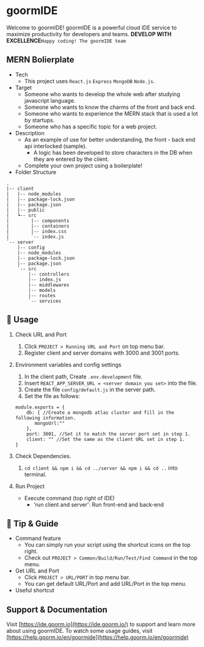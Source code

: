# goormIDE

Welcome to goormIDE!
goormIDE is a powerful cloud IDE service to maximize productivity for developers and teams.
**DEVELOP WITH EXCELLENCE**`Happy coding! The goormIDE team`

## MERN Bolierplate

- Tech
    - This project uses `React.js` `Express` `MongoDB` `Node.js`.
- Target
    - Someone who wants to develop the whole web after studying javascript language.
    - Someone who wants to know the charms of the front and back end.
    - Someone who wants to experience the MERN stack that is used a lot by startups.
    - Someone who has a specific topic for a web project.
- Description
    - As an example of use for better understanding, the front - back end api interlocked (sample).
        - A logic has been developed to store characters in the DB when they are entered by the client.
    - Complete your own project using a boilerplate!
- Folder Structure

```
.
|-- client
|   |-- node_modules
|   |-- package-lock.json
|   |-- package.json
|   |-- public
|   ┕-- src
|        |-- components
|        |-- containers
|        |-- index.css
|        `-- index.js
`-- server
    |-- config
    |-- node_modules
    |-- package-lock.json
    |-- package.json
    `-- src
        |-- controllers
        |-- index.js
        |-- middlewares
        |-- models
        |-- routes
        `-- services

```

## 🎨 Usage

1. Check URL and Port
    1. Click `PROJECT > Running URL and Port` on top menu bar.
    2. Register client and server domains with 3000 and 3001 ports.
2. Environment variables and config settings
    1. In the client path, Create `.env.development` file.
    2. Insert `REACT_APP_SERVER_URL = <server domain you set>` into the file.
    3. Create the file `config/default.js` in the server path.
    4. Set the file as follows:
    
    ```
    module.exports = {
        db: { //Create a mongodb atlas cluster and fill in the following information.
           mongoUrl:""
        },
        port: 3001, //Set it to match the server port set in step 1.
        client: "" //Set the same as the client URL set in step 1.
    }
    
    ```
    
3. Check Dependencies.
    1. `cd client && npm i && cd ../server && npm i && cd ..` into terminal.
4. Run Project
    - Execute command (top right of IDE)
        - 'run client and server': Run front-end and back-end

## 🔧 Tip & Guide

- Command feature
    - You can simply run your script using the shortcut icons on the top right.
    - Check out `PROJECT > Common/Build/Run/Test/Find Command` in the top menu.
- Get URL and Port
    - Click `PROJECT > URL/PORT` in top menu bar.
    - You can get default URL/Port and add URL/Port in the top menu.
- Useful shortcut

## Support & Documentation

Visit [https://ide.goorm.io](https://ide.goorm.io/) to support and learn more about using goormIDE.
To watch some usage guides, visit [https://help.goorm.io/en/goormide](https://help.goorm.io/en/goormide)